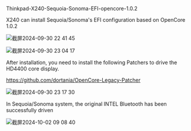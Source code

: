 Thinkpad-X240-Sequoia-Sonoma-EFI-opencore-1.0.2

X240 can install Sequoia/Sonoma's EFI configuration based on OpenCore 1.0.2

![截屏2024-09-30 22 41 45](https://github.com/user-attachments/assets/a8674bca-08df-45cf-b06e-7c92d554f5de)

![截屏2024-09-30 23 04 17](https://github.com/user-attachments/assets/925e0c09-6c36-4856-903a-e01c0a06f10a)


After installation, you need to install the following Patchers to drive the HD4400 core display.

https://github.com/dortania/OpenCore-Legacy-Patcher

![截屏2024-09-30 23 17 30](https://github.com/user-attachments/assets/6937f70c-7364-474f-970b-4bcec858e64b)


In Sequoia/Sonoma system, the original INTEL Bluetooth has been successfully driven 

![截屏2024-10-02 09 08 40](https://github.com/user-attachments/assets/b65997ed-8c05-4e11-9504-741b1ce75290)



